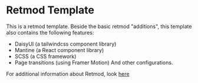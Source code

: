 # Retmod Template
This is a retmod template. Beside the basic retmod "additions", this template also contains the following features:
- DaisyUI (a tailwindcss component library)
- Mantine (a React component library)
- SCSS (a CSS framework)
- Page transitions (using Framer Motion)
And other configurations.

For additional information about Retmod, look [here](https://retmod.r07.dev)